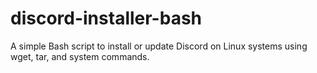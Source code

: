 # discord-installer-bash
A simple Bash script to install or update Discord on Linux systems using wget, tar, and system commands.
